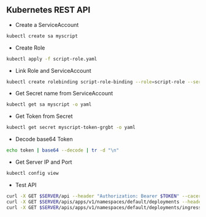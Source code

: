 ## Kubernetes REST API

- Create a ServiceAccount
```bash
kubectl create sa myscript
```
- Create Role
```bash
kubectl apply -f script-role.yaml
```
- Link Role and ServiceAccount
```bash
kubectl create rolebinding script-role-binding --role=script-role --serviceaccount=default:myscript
```
- Get Secret name from  ServiceAccount
```bash
kubectl get sa myscript -o yaml
```
- Get Token from Secret
```bash
kubectl get secret myscript-token-grgbt -o yaml
```
- Decode base64 Token
```bash
echo token | base64 --decode | tr -d "\n"
```
- Get Server IP and Port
```bash
kubectl config view
```
- Test API
```bash
curl -X GET $SERVER/api --header "Authorization: Bearer $TOKEN" --cacert /etc/kubernetes/pki/ca.crt
curl -X GET $SERVER/apis/apps/v1/namespaces/default/deployments --header "Authorization: Bearer $TOKEN" --cacert /etc/kubernetes/pki/ca.crt
curl -X GET $SERVER/apis/apps/v1/namespaces/default/deployments/ingress-nginx-controller --header "Authorization: Bearer $TOKEN" --insecure
```
